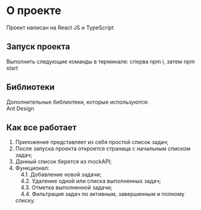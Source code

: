 # О проекте

Проект написан на React JS и TypeScript

## Запуск проекта

Выполнить следующие команды в терминале: сперва npm i, затем npm start

## Библиотеки

Дополнительные библиотеки, которые используются:  
Ant Design

## Как все работает

1. Приложение представляет из себя простой список задач;  
2. После запуска проекта откроется страница с начальным списком задач;  
3. Данный список берется из mockAPI;  
4. Функционал:  
&ensp;&ensp;4.1. Добавление новой задачи;  
&ensp;&ensp;4.2. Удаление одной или списка выполненных задач;  
&ensp;&ensp;4.3. Отметка выполненной задачи;  
&ensp;&ensp;4.4. Фильтрация задач по активным, завершенным и полному списку.
